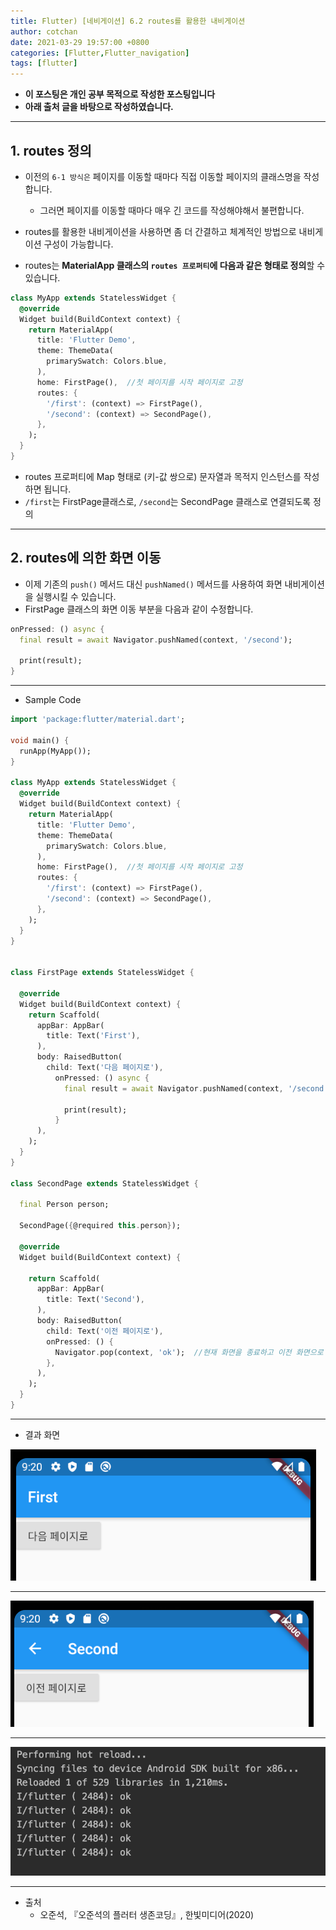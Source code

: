 ```yaml
---
title: Flutter) [네비게이션] 6.2 routes를 활용한 내비게이션
author: cotchan
date: 2021-03-29 19:57:00 +0800
categories: [Flutter,Flutter_navigation]
tags: [flutter]   
---
```


+ **이 포스팅은 개인 공부 목적으로 작성한 포스팅입니다**
+ **아래 출처 글을 바탕으로 작성하였습니다.**

---

## 1. routes 정의

- 이전의 `6-1 방식은` 페이지를 이동할 때마다 직접 이동할 페이지의 클래스명을 작성합니다.
  - 그러면 페이지를 이동할 때마다 매우 긴 코드를 작성해야해서 불편합니다.
- routes를 활용한 내비게이션을 사용하면 좀 더 간결하고 체계적인 방법으로 내비게이션 구성이 가능합니다.

- routes는 **MaterialApp 클래스의 `routes 프로퍼티`에 다음과 같은 형태로 정의**할 수 있습니다.

```dart
class MyApp extends StatelessWidget {
  @override
  Widget build(BuildContext context) {
    return MaterialApp(
      title: 'Flutter Demo',
      theme: ThemeData(
        primarySwatch: Colors.blue,
      ),
      home: FirstPage(),  //첫 페이지를 시작 페이지로 고정
      routes: {
        '/first': (context) => FirstPage(),
        '/second': (context) => SecondPage(),
      },
    );
  }
}
```

- routes 프로퍼티에 Map 형태로 (키-값 쌍으로) 문자열과 목적지 인스턴스를 작성하면 됩니다.
- `/first`는 FirstPage클래스로, `/second`는 SecondPage 클래스로 연결되도록 정의 

---

## 2. routes에 의한 화면 이동

+ 이제 기존의 `push()` 메서드 대신 `pushNamed()` 메서드를 사용하여 화면 내비게이션을 실행시킬 수 있습니다.
+ FirstPage 클래스의 화면 이동 부분을 다음과 같이 수정합니다.

```dart
onPressed: () async {
  final result = await Navigator.pushNamed(context, '/second');

  print(result);
}
```

---

+ Sample Code

```dart
import 'package:flutter/material.dart';

void main() {
  runApp(MyApp());
}

class MyApp extends StatelessWidget {
  @override
  Widget build(BuildContext context) {
    return MaterialApp(
      title: 'Flutter Demo',
      theme: ThemeData(
        primarySwatch: Colors.blue,
      ),
      home: FirstPage(),  //첫 페이지를 시작 페이지로 고정
      routes: {
        '/first': (context) => FirstPage(),
        '/second': (context) => SecondPage(),
      },
    );
  }
}


class FirstPage extends StatelessWidget {

  @override
  Widget build(BuildContext context) {
    return Scaffold(
      appBar: AppBar(
        title: Text('First'),
      ),
      body: RaisedButton(
        child: Text('다음 페이지로'),
          onPressed: () async {
            final result = await Navigator.pushNamed(context, '/second');

            print(result);
          }
      ),
    );
  }
}

class SecondPage extends StatelessWidget {

  final Person person;

  SecondPage({@required this.person});

  @override
  Widget build(BuildContext context) {

    return Scaffold(
      appBar: AppBar(
        title: Text('Second'),
      ),
      body: RaisedButton(
        child: Text('이전 페이지로'),
        onPressed: () {
          Navigator.pop(context, 'ok');  //현재 화면을 종료하고 이전 화면으로 돌아가기
        },
      ),
    );
  }
}
```

---

+ 결과 화면

![Desktop View](/assets/img/post/flutter/2021-03-29-widget-38.png)

---

![Desktop View](/assets/img/post/flutter/2021-03-29-widget-39.png)

---

![Desktop View](/assets/img/post/flutter/2021-03-29-widget-40.png)

---

+ 출처
  + 오준석, 『오준석의 플러터 생존코딩』, 한빛미디어(2020)

